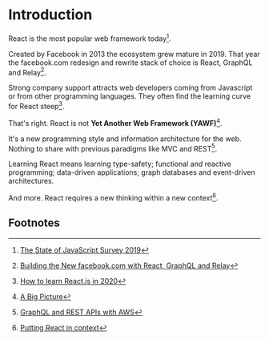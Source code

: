 # Introduction

React is the most popular web framework today[^1].  

Created by Facebook in 2013 the ecosystem grew mature in 2019. That year the facebook.com redesign and rewrite stack of choice is React, GraphQL and Relay[^2].

Strong company support attracts web developers coming from Javascript or from other programming languages. They often find the learning curve for React steep[^3]. 

That's right. React is not **Yet Another Web Framework (YAWF)**[^4]. 

It's a new programming style and information architecture for the web. Nothing to share with previous paradigms like MVC and REST[^5].

Learning React means learning type-safety; functional and reactive programming; data-driven applications; graph databases and event-driven architectures.

And more. React requires a new thinking within a new context[^6].

## Footnotes
[^1]: [The State of JavaScript Survey 2019](https://2019.stateofjs.com/front-end-frameworks/)
[^2]: [Building the New facebook.com with React, GraphQL and Relay](https://developers.facebook.com/videos/2019/building-the-new-facebookcom-with-react-graphql-and-relay/)
[^3]: [How to learn React.js in 2020](https://www.robinwieruch.de/learn-react-js)
[^4]: [A Big Picture](http://metamn.io/react/a-big-picture/)
[^5]: [GraphQL and REST APIs with AWS](http://metamn.io/react/graphql-and-rest-apis-with-aws/)
[^6]: [Putting React in context](http://metamn.io/react/putting-react-in-context/)
